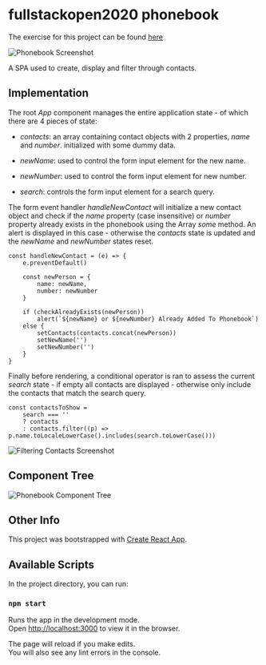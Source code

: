 # fullstackopen2020 phonebook

The exercise for this project can be found [here](https://fullstackopen.com/en/part2/forms#exercises-2-6-2-10)

![Phonebook Screenshot](https://i.imgur.com/sY5U9JM.png)

A SPA used to create, display and filter through contacts.

## Implementation

The root _App_ component manages the entire application state - of which there are 4 pieces of state:

- _contacts_: an array containing contact objects with 2 properties, _name_ and _number_. initialized with some dummy data.

- _newName_: used to control the form input element for the new name.

- _newNumber_: used to control the form input element for new number.

- _search_: controls the form input element for a search query.

The form event handler _handleNewContact_ will initialize a new contact object and check if the _name_ property (case insensitive) or _number_ property already exists in the phonebook using the Array _some_ method. An alert is displayed in this case - otherwise the _contacts_ state is updated and the _newName_ and _newNumber_ states reset.

    const handleNewContact = (e) => {
        e.preventDefault()

        const newPerson = {
            name: newName,
            number: newNumber
        }

        if (checkAlreadyExists(newPerson))
            alert(`${newName} or ${newNumber} Already Added To Phonebook`)
        else {
            setContacts(contacts.concat(newPerson))
            setNewName('')
            setNewNumber('')
        }
    }

Finally before rendering, a conditional operator is ran to assess the current _search_ state - if empty all contacts are displayed - otherwise only include the contacts that match the search query.

    const contactsToShow =
        search === ''
        ? contacts
        : contacts.filter((p) => p.name.toLocaleLowerCase().includes(search.toLowerCase()))

![Filtering Contacts Screenshot](https://i.imgur.com/RTs3Mxg.png)

## Component Tree

![Phonebook Component Tree](https://i.imgur.com/Wedozru.png)

## Other Info

This project was bootstrapped with [Create React App](https://github.com/facebook/create-react-app).

## Available Scripts

In the project directory, you can run:

### `npm start`

Runs the app in the development mode.\
Open [http://localhost:3000](http://localhost:3000) to view it in the browser.

The page will reload if you make edits.\
You will also see any lint errors in the console.
